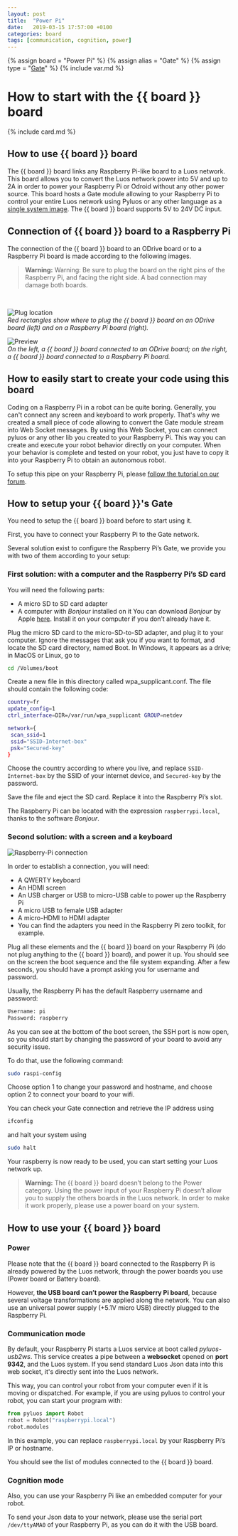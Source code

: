 ```yaml
---
layout: post
title:  "Power Pi"
date:   2019-03-15 17:57:00 +0100
categories: board
tags: [communication, cognition, power]
---
```

{% assign board = "Power Pi" %}
{% assign alias = "Gate" %}
{% assign type = "[Gate](/module/Gate)" %}
{% include var.md %}

# How to start with the {{ board }} board
{% include card.md %}

## How to use {{ board }} board

The {{ board }} board links any Raspberry Pi-like board to a Luos network. This board allows you to convert the Luos network power into 5V and up to 2A in order to power your Raspberry Pi or Odroid without any other power source. This board hosts a Gate module allowing to your Raspberry Pi to control your entire Luos network using Pyluos or any other language as a [single system image](https://en.wikipedia.org/wiki/Single_system_image).
The {{ board }} board supports 5V to 24V DC input.

## Connection of {{ board }} board to a Raspberry Pi
The connection of the {{ board }} board to an ODrive board or to a Raspberry Pi board is made according to the following images.

<blockquote class="warning"><strong>Warning:</strong> Warning: Be sure to plug the board on the right pins of the Raspberry Pi, and facing the right side. A bad connection may damage both boards.</blockquote><br />

![Plug location](/assets/img/power-pi-1.png)<br />
*Red rectangles show where to plug the {{ board }} board on an ODrive board (left) and on a Raspberry Pi board (right).*

![Preview](/assets/img/power-pi-2.png)<br />
*On the left, a {{ board }} board connected to an ODrive board; on the right, a {{ board }} board connected to a Raspberry Pi board.*

## How to easily start to create your code using this board

Coding on a Raspberry Pi in a robot can be quite boring. Generally, you can't connect any screen and keyboard to work properly.
That's why we created a small piece of code allowing to convert the Gate module stream into Web Socket messages.
By using this Web Socket, you can connect pyluos or any other lib you created to your Raspberry Pi. This way you can create and execute your robot behavior directly on your computer.
When your behavior is complete and tested on your robot, you just have to copy it into your Raspberry Pi to obtain an autonomous robot.

To setup this pipe on your Raspberry Pi, please [follow the tutorial on our forum](https://forum.luos.io/t/create-a-web-socket-pipe-to-luos-network-using-raspberry-pi/197).


## How to setup your {{ board }}'s Gate
You need to setup the {{ board }} board before to start using it.

First, you have to connect your Raspberry Pi to the Gate network.

Several solution exist to configure the Raspberry Pi’s Gate, we provide you with two of them according to your setup:

### First solution: with a computer and the Raspberry Pi’s SD card
You will need the following parts:

 - A micro SD to SD card adapter
 - A computer with *Bonjour* installed on it
You can download *Bonjour* by Apple [here](https://support.apple.com/kb/DL999). Install it on your computer if you don’t already have it.

Plug the micro SD card to the micro-SD-to-SD adapter, and plug it to your computer. Ignore the messages that ask you if you want to format, and locate the SD card directory, named Boot. In Windows, it appears as a drive; in MacOS or Linux, go to

```bash
cd /Volumes/boot
```

Create a new file in this directory called wpa_supplicant.conf. The file should contain the following code:

```bash
country=fr
update_config=1
ctrl_interface=DIR=/var/run/wpa_supplicant GROUP=netdev

network={
 scan_ssid=1
 ssid="SSID-Internet-box"
 psk="Secured-key"
}
```

Choose the country according to where you live, and replace `SSID-Internet-box` by the SSID of your internet device, and `Secured-key` by the password.

Save the file and eject the SD card. Replace it into the Raspberry Pi’s slot.

The Raspberry Pi can be located with the expression `raspberrypi.local`, thanks to the software *Bonjour*.

### Second solution: with a screen and a keyboard
![Raspberry-Pi connection](/assets/img/rpi-setup.jpg)

In order to establish a connection, you will need:

<ul>
<li>A QWERTY keyboard</li>
<li>An HDMI screen</li>
<li>An USB charger or USB to micro-USB cable to power up the Raspberry Pi</li>
<li>A micro USB to female USB adapter</li>
<li>A micro-HDMI to HDMI adapter</li>
<li>You can find the adapters you need in the Raspberry Pi zero toolkit, for example.</li>
</ul>

Plug all these elements and the {{ board }} board on your Raspberry Pi (do not plug anything to the {{ board }} board), and power it up. You should see on the screen the boot sequence and the file system expanding. After a few seconds, you should have a prompt asking you for username and password.

Usually, the Raspberry Pi has the default Raspberry username and password:

```bash
Username: pi
Password: raspberry
```

As you can see at the bottom of the boot screen, the SSH port is now open, so you should start by changing the password of your board to avoid any security issue.

To do that, use the following command:

```bash
sudo raspi-config
```

Choose option 1 to change your password and hostname, and choose option 2 to connect your board to your wifi.

You can check your Gate connection and retrieve the IP address using

```bash
ifconfig
```

and halt your system using

```bash
sudo halt
```

Your raspberry is now ready to be used, you can start setting your Luos network up.

> **Warning:** The {{ board }} board doesn’t belong to the Power category. Using the power input of your Raspberry Pi doesn’t allow you to supply the others boards in the Luos network. In order to make it work properly, please use a power board on your system.

## How to use your {{ board }} board

### Power
Please note that the {{ board }} board connected to the Raspberry Pi is already powered by the Luos network, through the power boards you use (Power board or Battery board).

However, **the USB board can’t power the Raspberry Pi board**, because several voltage transformations are applied along the network. You can also use an universal power supply (+5.1V micro USB) directly plugged to the Raspberry Pi.

### Communication mode
By default, your Raspberry Pi starts a Luos service at boot called *pyluos-usb2ws*. This service creates a pipe between a **websocket** opened on **port 9342**, and the Luos system. If you send standard Luos Json data into this web socket, it's directly sent into the Luos network.

This way, you can control your robot from your computer even if it is moving or dispatched. For example, if you are using pyluos to control your robot, you can start your program with:

```python
from pyluos import Robot
robot = Robot("raspberrypi.local")
robot.modules
```

In this example, you can replace `raspberrypi.local` by your Raspberry Pi’s IP or hostname.

You should see the list of modules connected to the {{ board }} board.


### Cognition mode
Also, you can use your Raspberry Pi like an embedded computer for your robot.

To send your Json data to your network, please use the serial port `/dev/ttyAMA0` of your Raspberry Pi, as you can do it with the USB board.
